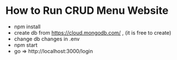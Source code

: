 # How to Run CRUD Menu Website #
- npm install
- create db from https://cloud.mongodb.com/ , (it is free to create)
- change db changes in .env
- npm start
- go => http://localhost:3000/login